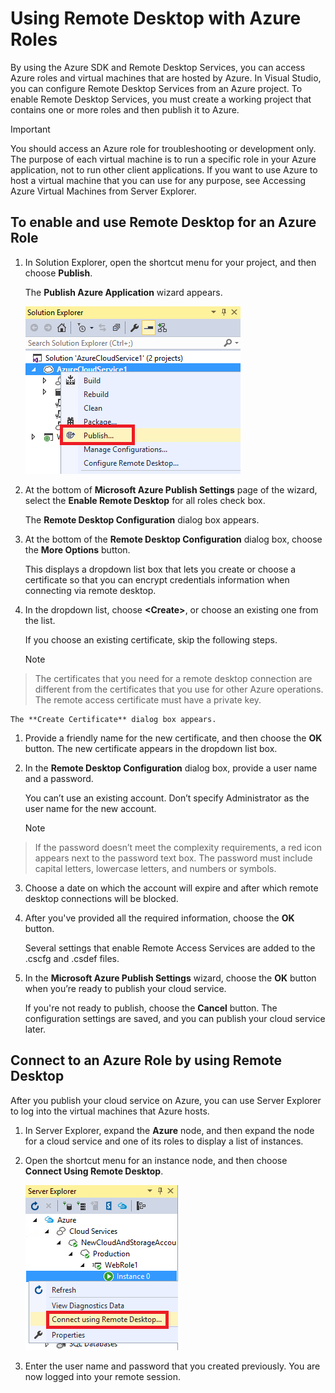 <properties 
   pageTitle="Using Remote Desktop with Azure Roles | Microsoft Azure"
   description="Using Remote Desktop with Azure Roles"
   services="visual-studio-online"
   documentationCenter="na"
   authors="TomArcher"
   manager="douge"
   editor="" />

<tags 
   ms.service="multiple"
   ms.devlang="multiple"
   ms.topic="article"
   ms.tgt_pltfrm="na"
   ms.workload="na"
   ms.date="12/18/2015"
   ms.author="tarcher" />

# Using Remote Desktop with Azure Roles
By using the Azure SDK and Remote Desktop Services, you can access Azure roles and virtual machines that are hosted by Azure. In Visual Studio, you can configure Remote Desktop Services from an Azure project. To enable Remote Desktop Services, you must create a working project that contains one or more roles and then publish it to Azure.

> [!IMPORTANT]
> You should access an Azure role for troubleshooting or development only. The purpose of each virtual machine is to run a specific role in your Azure application, not to run other client applications. If you want to use Azure to host a virtual machine that you can use for any purpose, see Accessing Azure Virtual Machines from Server Explorer.
> 
> 
## To enable and use Remote Desktop for an Azure Role
1. In Solution Explorer, open the shortcut menu for your project, and then choose **Publish**.

    The **Publish Azure Application** wizard appears.

    ![Publish command for a Cloud Service project](./media/vs-azure-tools-remote-desktop-roles/IC799161.png)

2. At the bottom of **Microsoft Azure Publish Settings** page of the wizard, select the **Enable Remote Desktop** for all roles check box. 

    The **Remote Desktop Configuration** dialog box appears.

3. At the bottom of the **Remote Desktop Configuration** dialog box, choose the **More Options** button. 

    This displays a dropdown list box that lets you create or choose a certificate so that you can encrypt credentials information when connecting via remote desktop.

4. In the dropdown list, choose **&lt;Create>**, or choose an existing one from the list. 

    If you choose an existing certificate, skip the following steps.

   > [!NOTE]
> The certificates that you need for a remote desktop connection are different from the certificates that you use for other Azure operations. The remote access certificate must have a private key.
> 
> 
    The **Create Certificate** dialog box appears.

   1. Provide a friendly name for the new certificate, and then choose the **OK** button. The new certificate appears in the dropdown list box.

2. In the **Remote Desktop Configuration** dialog box, provide a user name and a password.

    You can’t use an existing account. Don’t specify Administrator as the user name for the new account.

   > [!NOTE]
> If the password doesn’t meet the complexity requirements, a red icon appears next to the password text box. The password must include capital letters, lowercase letters, and numbers or symbols.
> 
3. Choose a date on which the account will expire and after which remote desktop connections will be blocked.

4. After you've provided all the required information, choose the **OK** button.

    Several settings that enable Remote Access Services are added to the .cscfg and .csdef files.


5. In the **Microsoft Azure Publish Settings** wizard, choose the **OK** button when you’re ready to publish your cloud service.

    If you're not ready to publish, choose the **Cancel** button. The configuration settings are saved, and you can publish your cloud service later.


## Connect to an Azure Role by using Remote Desktop
After you publish your cloud service on Azure, you can use Server Explorer to log into the virtual machines that Azure hosts. 

1. In Server Explorer, expand the **Azure** node, and then expand the node for a cloud service and one of its roles to display a list of instances.

2. Open the shortcut menu for an instance node, and then choose **Connect Using Remote Desktop**.

    ![Connecting via remote desktop](./media/vs-azure-tools-remote-desktop-roles/IC799162.png)

3. Enter the user name and password that you created previously. You are now logged into your remote session.


